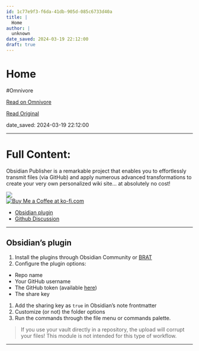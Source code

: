 ```yaml
---
id: 1c77e9f3-f6da-41db-905d-085c6733d40a
title: |
  Home
author: |
  unknown
date_saved: 2024-03-19 22:12:00
draft: true
---
```


# Home
#Omnivore

[Read on Omnivore](https://omnivore.app/me/home-18e59a13135)

[Read Original](https://obsidian-publisher.netlify.app)

date_saved: 2024-03-19 22:12:00


--- 

# Full Content: 

Obsidian Publisher is a remarkable project that enables you to effortlessly transmit files (via GitHub) and apply numerous advanced transformations to create your very own personalized wiki site… at absolutely no cost!

[![](https://proxy-prod.omnivore-image-cache.app/0x0,snjx_3LDErxZIHJaVtYOa-GraUNecsA7ZekMOvxbo8CA/https://img.shields.io/badge/Auxiliary%20Tool-Obsidian-blueviolet)](https://obsidian.md/)  
[![Buy Me a Coffee at ko-fi.com](https://proxy-prod.omnivore-image-cache.app/0x36,sMfZKUAAVQXfOB7CW1YEXQ9CH8ufMCE6VCy5ZzlCRZlE/https://cdn.ko-fi.com/cdn/kofi1.png?v=3)](https://ko-fi.com/X8X54ZYAV)  

* [Obsidian plugin](https://github.com/ObsidianPublisher/obsidian-github-publisher)
* [Github Discussion](https://github.com/ObsidianPublisher/obsidian-github-publisher/discussions)

---

## Obsidian’s plugin

1. Install the plugins through Obsidian Community or [BRAT](https://github.com/TfTHacker/obsidian42-brat)
2. Configure the plugin options:
* Repo name
* Your GitHub username
* The GitHub token (available [here](https://github.com/settings/tokens/new?scopes=repo))
* The share key
1. Add the sharing key as `true` in Obsidian’s note frontmatter
2. Customize (or not) the folder options
3. Run the commands through the file menu or commands palette.

> If you use your vault directly in a repository, the upload will corrupt your files! This module is not intended for this type of workflow. 

---

